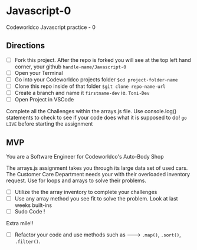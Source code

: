 # Javascript-0
Codeworldco Javascript practice - 0
## Directions 
* [ ] Fork this project. After the repo is forked you will see at the top left hand corner, your github `handle-name/Javascript-0`
* [ ] Open your Terminal 
* [ ] Go into your Codeworldco projects folder `$cd project-folder-name` 
* [ ] Clone this repo inside of that folder `$git clone repo-name-url` 
* [ ] Create a branch and name it `firstname-dev` ie. `Toni-Dev`
* [ ] Open Project in VSCode 

Complete all the Challenges within the arrays.js file.
Use console.log() statements to check to see if your code does what it is supposed to do!
`go LIVE` before starting the assignment 

## MVP
You are a Software Engineer for Codeworldco's Auto-Body Shop 

The arrays.js assignment takes you through its large data set of used cars. The Customer Care Department needs your with their overloaded inventory request. 
Use for loops and arrays to solve their problems.

* [ ] Utilize the the array inventory to complete your challenges
* [ ] Use any array method you see fit to solve the problem. Look at last weeks built-ins 
* [ ] Sudo Code !

Extra mile!!
* [ ] Refactor your code and use methods such as --->  `.map()`, `.sort()`, `.filter()`.


